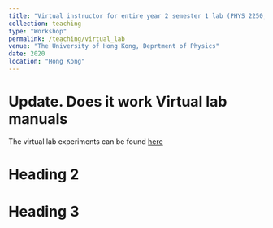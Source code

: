 ```yaml
---
title: "Virtual instructor for entire year 2 semester 1 lab (PHYS 2250, 2255, 2260, 2265)"
collection: teaching
type: "Workshop"
permalink: /teaching/virtual_lab
venue: "The University of Hong Kong, Deprtment of Physics"
date: 2020
location: "Hong Kong"
---
```

Update. Does it work
Virtual lab manuals
======
The virtual lab experiments can be found <a href="https://www.physics.hku.hk/~physlab/" target="_blank">here</a>

Heading 2
======

Heading 3
======
